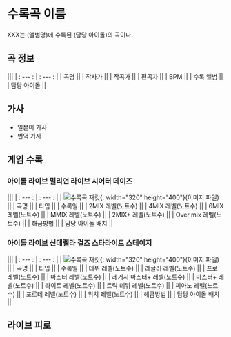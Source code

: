 # 수록곡 이름

XXX는 (앨범명)에 수록된 (담당 아이돌)의 곡이다.

## 곡 정보

|||
| : --- : | : --- : |
| 곡명 ||
| 작사가 ||
| 작곡가 ||
| 편곡자 ||
| BPM ||
| 수록 앨범 ||
| 담당 아이돌 ||

## 가사

* 일본어 가사
* 번역 가사

## 게임 수록

### 아이돌 라이브 밀리언 라이브 시어터 데이즈

|||
| : --- : | : --- : |
| ![수록곡 재킷](){: width="320" height="400"}(이미지 파일) ||
| 곡명 ||
| 타입 ||
| 수록일 ||
| 2MIX 레벨(노트수) ||
| 4MIX 레벨(노트수) ||
| 6MIX 레벨(노트수) ||
| MMIX 레벨(노트수) ||
| 2MIX+ 레벨(노트수) ||
| Over mix 레벨(노트수) ||
| 해금방법 ||
| 담당 아이돌 배치 ||

### 아이돌 라이브 신데렐라 걸즈 스타라이트 스테이지

|||
| : --- : | : --- : |
| ![수록곡 재킷](){: width="320" height="400"}(이미지 파일) ||
| 곡명 ||
| 타입 ||
| 수록일 ||
| 데뷔 레벨(노트수) ||
| 레귤러 레벨(노트수) ||
| 프로 레벨(노트수) ||
| 마스터 레벨(노트수) ||
| 레거시 마스터+ 레벨(노트수) ||
| 마스터+ 레벨(노트수) ||
| 라이트 레벨(노트수) ||
| 트릭 데뷔 레벨(노트수) ||
| 피아노 레벨(노트수) ||
| 포르테 레벨(노트수) ||
| 위치 레벨(노트수) ||
| 해금방법 ||
| 담당 아이돌 배치 ||

## 라이브 피로
